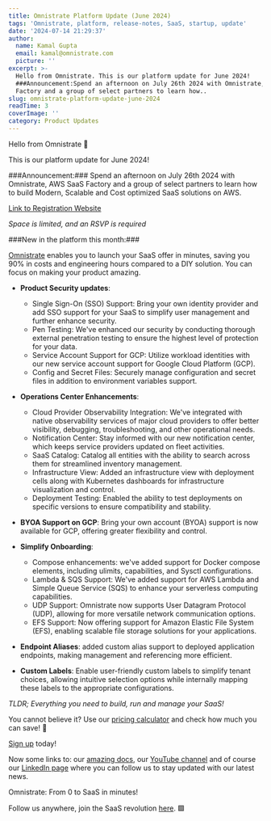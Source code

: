 ```yaml
---
title: Omnistrate Platform Update (June 2024)
tags: 'Omnistrate, platform, release-notes, SaaS, startup, update'
date: '2024-07-14 21:29:37'
author:
  name: Kamal Gupta
  email: kamal@omnistrate.com
  picture: ''
excerpt: >-
  Hello from Omnistrate. This is our platform update for June 2024!
  ###Announcement:Spend an afternoon on July 26th 2024 with Omnistrate, AWS SaaS
  Factory and a group of select partners to learn how..
slug: omnistrate-platform-update-june-2024
readTime: 3
coverImage: ''
category: Product Updates
---
```


Hello from Omnistrate 👋

This is our platform update for June 2024!

###Announcement:###
Spend an afternoon on July 26th 2024 with Omnistrate, AWS SaaS Factory and a group of select partners to learn how to build Modern, Scalable and Cost optimized SaaS solutions on AWS. 

[Link to Registration Website][1]

*Space is limited, and an RSVP is required*

###New in the platform this month:###

[Omnistrate][2] enables you to launch your SaaS offer in minutes, saving you 90% in costs and engineering hours compared to a DIY solution. You can focus on making your product amazing.

- **Product Security updates**:
    - Single Sign-On (SSO) Support: Bring your own identity provider and add SSO support for your SaaS to simplify user management and further enhance security.
    - Pen Testing: We've enhanced our security by conducting thorough external penetration testing to ensure the highest level of protection for your data.
    - Service Account Support for GCP: Utilize workload identities with our new service account support for Google Cloud Platform (GCP).
    - Config and Secret Files: Securely manage configuration and secret files in addition to environment variables support.

- **Operations Center Enhancements**:
    - Cloud Provider Observability Integration: We've integrated with native observability services of major cloud providers to offer better visibility, debugging, troubleshooting, and other operational needs.
    - Notification Center: Stay informed with our new notification center, which keeps service providers updated on fleet activities.
    - SaaS Catalog: Catalog all entities with the ability to search across them for streamlined inventory management.
    - Infrastructure View: Added an infrastructure view with deployment cells along with Kubernetes dashboards for infrastructure visualization and control.
    - Deployment Testing: Enabled the ability to test deployments on specific versions to ensure compatibility and stability.

- **BYOA Support on GCP**: Bring your own account (BYOA) support is now available for GCP, offering greater flexibility and control.

- **Simplify Onboarding**: 
    - Compose enhancements: we've added support for Docker compose elements, including ulimits, capabilities, and Sysctl configurations.
    - Lambda & SQS Support: We've added support for AWS Lambda and Simple Queue Service (SQS) to enhance your serverless computing capabilities.
    - UDP Support: Omnistrate now supports User Datagram Protocol (UDP), allowing for more versatile network communication options.
    - EFS Support: Now offering support for Amazon Elastic File System (EFS), enabling scalable file storage solutions for your applications.

- **Endpoint Aliases**: added custom alias support to deployed application endpoints, making management and referencing more efficient.

- **Custom Labels**: Enable user-friendly custom labels to simplify tenant choices, allowing intuitive selection options while internally mapping these labels to the appropriate configurations.


_TLDR; Everything you need to build, run and manage your SaaS!_

You cannot believe it? 
Use our [pricing calculator][3] and check how much you can save! 💸

[Sign up][4] today!


Now some links to: our [amazing docs][5], our [YouTube channel][6] and of course our [LinkedIn page][7] where you can follow us to stay updated with our latest news.

Omnistrate: From 0 to SaaS in minutes!

Follow us anywhere, join the SaaS revolution [here][8]. 🟩


  [1]: https://omnistrate.com/events
  [2]: https://omnistrate.com/
  [3]: https://omnistrate.com/pricing#cost-calculator
  [4]: https://omnistrate.cloud/signup
  [5]: http://docs.omnistrate.com
  [6]: https://www.youtube.com/@omnistrate
  [7]: https://www.linkedin.com/company/omnistrate/
  [8]: https://join.slack.com/t/cloudnative-u5h1399/shared_invite/zt-1qf3cgi37-lCV1vKJlrBioqGuVjKBtyw
